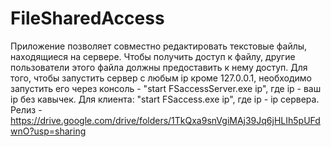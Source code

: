 # FileSharedAccess
Приложение позволяет совместно редактировать текстовые файлы, находящиеся на сервере. Чтобы получить доступ к файлу, другие пользователи этого файла должны предоставить к нему доступ.
Для того, чтобы запустить сервер с любым ip кроме 127.0.0.1, необходимо запустить его через консоль - "start FSaccessServer.exe ip", где ip - ваш ip без кавычек.
Для клиента: "start FSaccess.exe ip", где ip - ip сервера.
Релиз - https://drive.google.com/drive/folders/1TkQxa9snVgiMAj39Jq6jHLIh5pUFdwnO?usp=sharing
